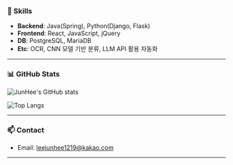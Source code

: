 
### 🔧 Skills
- **Backend**: Java(Spring), Python(Django, Flask)  
- **Frontend**: React, JavaScript, jQuery  
- **DB**: PostgreSQL, MariaDB  
- **Etc**: OCR, CNN 모델 기반 분류, LLM API 활용 자동화

---

### 📊 GitHub Stats
![JunHee's GitHub stats](https://github-readme-stats.vercel.app/api?username=junhee1219&show_icons=true&theme=default)

![Top Langs](https://github-readme-stats.vercel.app/api/top-langs/?username=junhee1219&layout=compact)

---

### 📫 Contact
- Email: leejunhee1219@kakao.com  
---
